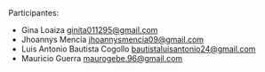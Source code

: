 Participantes:

+ Gina Loaiza ginita011295@gmail.com
+ Jhoannys Mencía  jhoannysmencia09@gmail.com
+ Luis Antonio Bautista Cogollo bautistaluisantonio24@gmail.com
+ Mauricio Guerra maurogebe.96@gmail.com
